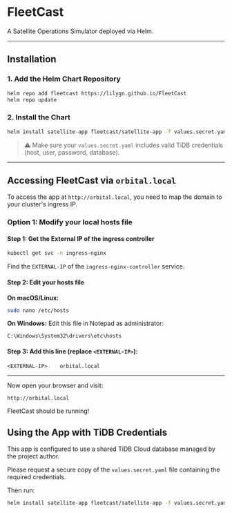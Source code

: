 # FleetCast

A Satellite Operations Simulator deployed via Helm.

---

## Installation

### 1. Add the Helm Chart Repository

```bash
helm repo add fleetcast https://lilygn.github.io/FleetCast
helm repo update
```

### 2. Install the Chart

```bash
helm install satellite-app fleetcast/satellite-app -f values.secret.yaml
```

> ⚠️ Make sure your `values.secret.yaml` includes valid TiDB credentials (host, user, password, database).

---

## Accessing FleetCast via `orbital.local`

To access the app at `http://orbital.local`, you need to map the domain to your cluster's ingress IP.

### Option 1: Modify your local hosts file

#### Step 1: Get the External IP of the ingress controller

```bash
kubectl get svc -n ingress-nginx
```

Find the `EXTERNAL-IP` of the `ingress-nginx-controller` service.

#### Step 2: Edit your hosts file

**On macOS/Linux:**

```bash
sudo nano /etc/hosts
```

**On Windows:**
Edit this file in Notepad as administrator:

```
C:\Windows\System32\drivers\etc\hosts
```

#### Step 3: Add this line (replace `<EXTERNAL-IP>`):

```
<EXTERNAL-IP>    orbital.local
```

---

Now open your browser and visit:

```
http://orbital.local
```

FleetCast should be running!

##  Using the App with TiDB Credentials

This app is configured to use a shared TiDB Cloud database managed by the project author.

Please request a secure copy of the `values.secret.yaml` file containing the required credentials.

Then run:

```bash
helm install satellite-app fleetcast/satellite-app -f values.secret.yaml
